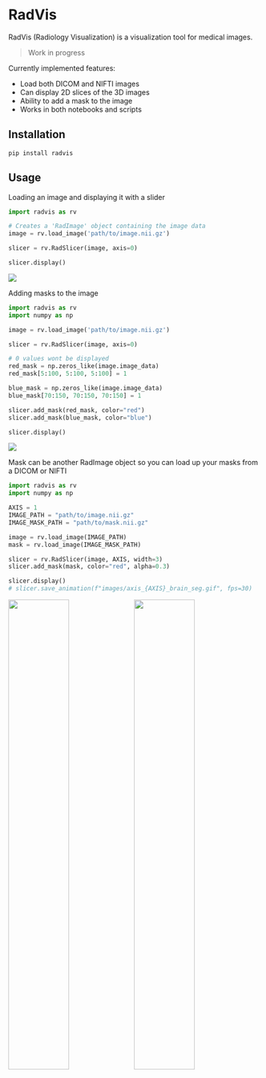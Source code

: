 # RadVis
RadVis (Radiology Visualization) is a visualization tool for medical images.

> Work in progress

Currently implemented features:
- Load both DICOM and NIFTI images
- Can display 2D slices of the 3D images
- Ability to add a mask to the image
- Works in both notebooks and scripts

## Installation
`pip install radvis`

## Usage

Loading an image and displaying it with a slider
```python
import radvis as rv

# Creates a 'RadImage' object containing the image data
image = rv.load_image('path/to/image.nii.gz')

slicer = rv.RadSlicer(image, axis=0)

slicer.display()
```
![](images/example_0.gif)

Adding masks to the image
```python
import radvis as rv
import numpy as np

image = rv.load_image('path/to/image.nii.gz')

slicer = rv.RadSlicer(image, axis=0)

# 0 values wont be displayed
red_mask = np.zeros_like(image.image_data) 
red_mask[5:100, 5:100, 5:100] = 1

blue_mask = np.zeros_like(image.image_data)
blue_mask[70:150, 70:150, 70:150] = 1

slicer.add_mask(red_mask, color="red")
slicer.add_mask(blue_mask, color="blue")

slicer.display()
```
![](images/example_mask_0.gif)

Mask can be another RadImage object so you can load up your masks from a DICOM or NIFTI
```python
import radvis as rv
import numpy as np

AXIS = 1
IMAGE_PATH = "path/to/image.nii.gz"
IMAGE_MASK_PATH = "path/to/mask.nii.gz"

image = rv.load_image(IMAGE_PATH)
mask = rv.load_image(IMAGE_MASK_PATH)

slicer = rv.RadSlicer(image, AXIS, width=3)
slicer.add_mask(mask, color="red", alpha=0.3)

slicer.display()
# slicer.save_animation(f"images/axis_{AXIS}_brain_seg.gif", fps=30)
```

<p float="left">
  <img src="images/axis_1_brain_seg.gif" width="49%" /> 
  <img src="images/axis_2_brain_seg.gif" width="49%" />
</p>